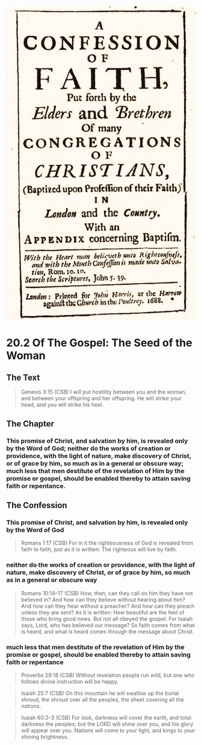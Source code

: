 <img class="intro-right" src="art-1689.png">

# 20.2 Of The Gospel: The Seed of the Woman

## The Text

>Genesis 3:15 (CSB) I will put hostility between you and the woman, and between your offspring and her offspring. He will strike your head, and you will strike his heel.

## The Chapter

### This promise of Christ, and salvation by him, is revealed only by the Word of God; neither do the works of creation or providence, with the light of nature, make discovery of Christ, or of grace by him, so much as in a general or obscure way; much less that men destitute of the revelation of Him by the promise or gospel, should be enabled thereby to attain saving faith or repentance.

## The Confession

### This promise of Christ, and salvation by him, is revealed only by the Word of God

>Romans 1:17 (CSB) For in it the righteousness of God is revealed from faith to faith, just as it is written: The righteous will live by faith.

### neither do the works of creation or providence, with the light of nature, make discovery of Christ, or of grace by him, so much as in a general or obscure way

>Romans 10:14–17 (CSB) How, then, can they call on him they have not believed in? And how can they believe without hearing about him? And how can they hear without a preacher? And how can they preach unless they are sent? As it is written: How beautiful are the feet of those who bring good news. But not all obeyed the gospel. For Isaiah says, Lord, who has believed our message? So faith comes from what is heard, and what is heard comes through the message about Christ.

### much less that men destitute of the revelation of Him by the promise or gospel, should be enabled thereby to attain saving faith or repentance

>Proverbs 29:18 (CSB) Without revelation people run wild, but one who follows divine instruction will be happy.

>Isaiah 25:7 (CSB) On this mountain he will swallow up the burial shroud, the shroud over all the peoples, the sheet covering all the nations.

>Isaiah 60:2–3 (CSB) For look, darkness will cover the earth, and total darkness the peoples; but the LORD will shine over you, and his glory will appear over you. Nations will come to your light, and kings to your shining brightness.
